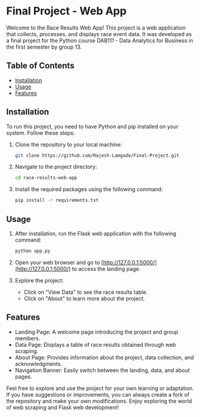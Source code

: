 # Final Project - Web App

Welcome to the Race Results Web App! This project is a web application that collects, processes, and displays race event data. It was developed as a final project for the Python course DAB111 - Data Analytics for Business in the first semester by group 13.

## Table of Contents

- [Installation](#installation)
- [Usage](#usage)
- [Features](#features)

## Installation

To run this project, you need to have Python and pip installed on your system. Follow these steps:

1. Clone the repository to your local machine:

   ```bash
   git clone https://github.com/Rajesh-Lamgade/Final-Project.git
   ```

2. Navigate to the project directory:

   ```bash
   cd race-results-web-app
   ```

3. Install the required packages using the following command:

   ```bash
   pip install -r requirements.txt
   ```

## Usage

1. After installation, run the Flask web application with the following command:

   ```bash
   python app.py
   ```

2. Open your web browser and go to [http://127.0.0.1:5000/](http://127.0.0.1:5000/) to access the landing page.

3. Explore the project:
   - Click on "View Data" to see the race results table.
   - Click on "About" to learn more about the project.

## Features

- Landing Page: A welcome page introducing the project and group members.
- Data Page: Displays a table of race results obtained through web scraping.
- About Page: Provides information about the project, data collection, and acknowledgments.
- Navigation Banner: Easily switch between the landing, data, and about pages.

Feel free to explore and use the project for your own learning or adaptation. If you have suggestions or improvements, you can always create a fork of the repository and make your own modifications. Enjoy exploring the world of web scraping and Flask web development!

